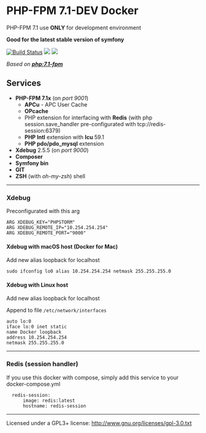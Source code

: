 # PHP-FPM 7.1-DEV Docker
PHP-FPM 7.1 use **ONLY** for development environment

**Good for the latest stable version of symfony**

[![Build Status](https://travis-ci.org/feries/docker-php7.1-fpm-dev.svg?branch=master)](https://travis-ci.org/feries/docker-php7.1-fpm-dev)
[![](https://images.microbadger.com/badges/image/feries/php7.1.svg)](https://microbadger.com/images/feries/php7.1 "Get your own image badge on microbadger.com")
[![](https://images.microbadger.com/badges/version/feries/php7.1.svg)](https://microbadger.com/images/feries/php7.1 "Get your own version badge on microbadger.com")

*Based on **[php:7.1-fpm](https://github.com/docker-library/php/blob/master/7.1/Dockerfile)***

## Services

- **PHP-FPM 7.1x** (on *port 9001*)
    - **APCu** - APC User Cache
    - **OPcache**
    - PHP extension for interfacing with **Redis** (with php session.save_handler pre-configurated with tcp://redis-session:6379)
    - **PHP Intl** extension with **Icu** 59.1
    - **PHP pdo/pdo_mysql** extension 
- **Xdebug** 2.5.5 (on *port 9000*)
- **Composer**
- **Symfony bin**
- **GIT**
- **ZSH** (with *oh-my-zsh*) shell

***

### Xdebug

Preconfigurated with this arg

    ARG XDEBUG_KEY="PHPSTORM"
    ARG XDEBUG_REMOTE_IP="10.254.254.254"
    ARG XDEBUG_REMOTE_PORT="9000"
 
#### Xdebug with macOS host (Docker for Mac)

Add new alias loopback for localhost

    sudo ifconfig lo0 alias 10.254.254.254 netmask 255.255.255.0

#### Xdebug with Linux host

Add new alias loopback for localhost

Append to file `/etc/network/interfaces`


    auto lo:0
    iface lo:0 inet static
    name Docker loopback
    address 10.254.254.254
    netmask 255.255.255.0

***

### Redis (session handler)

If you use this docker with compose, simply add this service to your docker-compose.yml

      redis-session:
          image: redis:latest
          hostname: redis-session 


*** 

Licensed under a GPL3+ license: http://www.gnu.org/licenses/gpl-3.0.txt